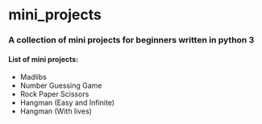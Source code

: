 # mini_projects
### A collection of mini projects for beginners written in python 3

#### List of mini projects:

* Madlibs
* Number Guessing Game
* Rock Paper Scissors
* Hangman (Easy and Infinite)
* Hangman (With lives)

